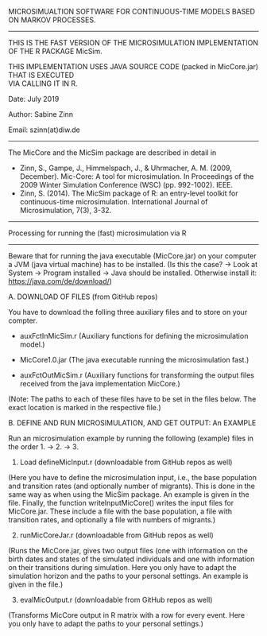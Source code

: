 
MICROSIMUALTION SOFTWARE FOR CONTINUOUS-TIME MODELS BASED ON MARKOV PROCESSES.

----------------------------------------------------------------------------------------

THIS IS THE FAST VERSION OF THE MICROSIMULATION IMPLEMENTATION OF THE R PACKAGE MicSim.  

THIS IMPLEMENTATION USES JAVA SOURCE CODE (packed in MicCore.jar) THAT IS EXECUTED       
VIA CALLING IT IN R.                                                                     	
											   			
 Date: July 2019	
 
 Author: Sabine Zinn									   
 
 Email: szinn(at)diw.de									   	
 
----------------------------------------------------------------------------------------

The MicCore and the MicSim package are described in detail in

 - Zinn, S., Gampe, J., Himmelspach, J., & Uhrmacher, A. M. (2009, December). Mic-Core: A tool for microsimulation. In Proceedings of the 2009 Winter Simulation Conference (WSC) (pp. 992-1002). IEEE.
 - Zinn, S. (2014). The MicSim package of R: an entry-level toolkit for continuous-time microsimulation. International Journal of Microsimulation, 7(3), 3-32.
  
-------------------------------------------------------

Processing for running the (fast) microsimulation via R

-------------------------------------------------------

Beware that for running the java executable (MicCore.jar) on your computer a JVM (java virtual machine) has to be installed.
(Is this the case? -> Look at System -> Program installed -> Java should be installed. 
Otherwise install it: https://java.com/de/download/)



A. DOWNLOAD OF FILES (from GitHub repos)

You have to download the folling three auxiliary files and to store on your compter. 

- auxFctInMicSim.r (Auxiliary functions for defining the microsimulation model.)

- MicCore1.0.jar (The java executable running the microsimulation fast.)

- auxFctOutMicSim.r (Auxiliary functions for transforming the output files received from the java implementation MicCore.)

(Note: The paths to each of these files have to be set in the files below. The exact location is marked in the respective file.)



B. DEFINE AND RUN MICROSIMULATION, AND GET OUTPUT: An EXAMPLE 

Run an microsimulation example by running the following (example) files in the order 1. -> 2. -> 3.


1. Load defineMicInput.r (downloadable from GitHub repos as well)

(Here you have to define the microsimulation input, i.e., the base population and transition rates (and optionally number of migrants). This is done in the same way as when using the MicSim package. An example is given in the file. Finally, the function writeInputMicCore() writes the input files for MicCore.jar. These include a file with the base population, a file with transition rates, and optionally a file with numbers of migrants.) 


2. runMicCoreJar.r (downloadable from GitHub repos as well)

(Runs the MicCore.jar, gives two output files (one with information on the birth dates and states of the simulated individuals and one with information on their transitions during simulation. Here you only have to adapt the simulation horizon and the paths to your personal settings. An example is given in the file.)

3. evalMicOutput.r (downloadable from GitHub repos as well)

(Transforms MicCore output in R matrix with a row for every event. Here you only have to adapt the paths to your personal settings.)


